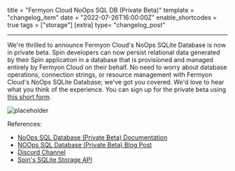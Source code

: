 title = "Fermyon Cloud NoOps SQL DB (Private Beta)"
template = "changelog_item"
date = "2022-07-26T16:00:00Z"
enable_shortcodes = true
tags = ["storage"]
[extra]
type= "changelog_post"

---

We're thrilled to announce Fermyon Cloud's NoOps SQLite Database is now in private beta. Spin developers can now persist relational data generated by their Spin application in a database that is provisioned and managed entirely by Fermyon Cloud on their behalf. No need to worry about database operations, connection strings, or resource management with Fermyon Cloud's NoOps SQLite Database; we've got you covered. We'd love to hear what you think of the experience. You can sign up for the private beta using [this short form](https://fibsu0jcu2g.typeform.com/to/Brv12FI0#hubspot_utk=xxxxx&hubspot_page_name=xxxxx&hubspot_page_url=xxxxx). 

<img src="placeholder" alt="placeholder">

<!-- break -->

References:

- [NoOps SQL Database (Private Beta) Documentation](/cloud/cloud-noops-sql-db.md)
- [NOOps SQL Database (Private Beta) Blog Post](https://www.fermyon.com/blog/announcing-noops-sql-db)
- [Discord Channel](https://www.fermyon.com/discord)
- [Spin's SQLite Storage API](/spin/sqlite-api-guide.md)
